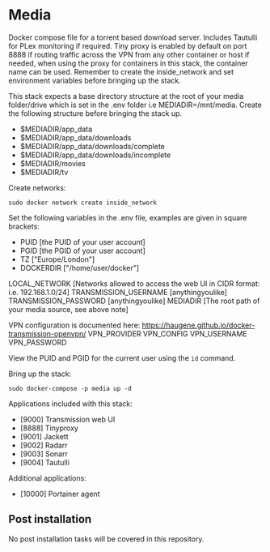 # Media
Docker compose file for a torrent based download server. Includes Tautulli for PLex monitoring if required. Tiny proxy is enabled by default on port 8888 if routing traffic across the VPN from any other container or host if needed, when using the proxy for containers in this stack, the container name can be used. Remember to create the inside_network and set environment variables before bringing up the stack.

This stack expects a base directory structure at the root of your media folder/drive which is set in the .env folder i.e MEDIADIR=/mnt/media. Create the following structure before bringing the stack up.

- $MEDIADIR/app_data
- $MEDIADIR/app_data/downloads
- $MEDIADIR/app_data/downloads/complete
- $MEDIADIR/app_data/downloads/incomplete
- $MEDIADIR/movies
- $MEDIADIR/tv

Create networks:
```
sudo docker network create inside_network
```

Set the following variables in the .env file, examples are given in square brackets:
- PUID [the PUID of your user account] 
- PGID [the PGID of your user account] 
- TZ ["Europe/London"]
- DOCKERDIR ["/home/user/docker"]

LOCAL_NETWORK [Networks allowed to access the web UI in CIDR format: i.e. 192.168.1.0/24]
TRANSMISSION_USERNAME [anythingyoulike]
TRANSMISSION_PASSWORD [anythingyoulike]
MEDIADIR [The root path of your media source, see above note]

VPN configuration is documented here: https://haugene.github.io/docker-transmission-openvpn/
VPN_PROVIDER
VPN_CONFIG
VPN_USERNAME
VPN_PASSWORD

View the PUID and PGID for the current user using the ```id``` command.

Bring up the stack:
```
sudo docker-compose -p media up -d
```

Applications included with this stack:
- [9000]  Transmission web UI
- [8888]  Tinyproxy
- [9001]  Jackett
- [9002]  Radarr
- [9003]  Sonarr
- [9004]  Tautulli

Additional applications:
- [10000] Portainer agent

## Post installation
No post installation tasks will be covered in this repository.